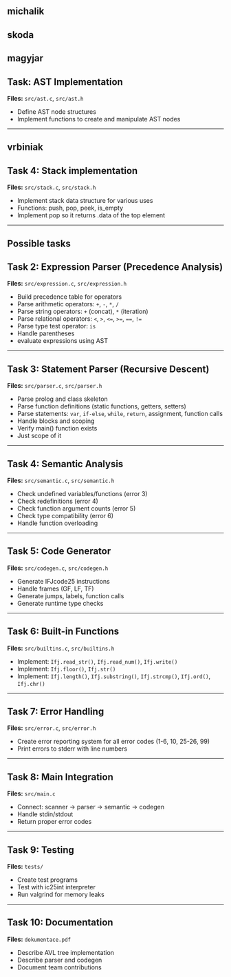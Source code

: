 ## michalik

## skoda

## magyjar

## Task: AST Implementation

**Files:** `src/ast.c`, `src/ast.h`

- Define AST node structures
- Implement functions to create and manipulate AST nodes

---

## vrbiniak

## Task 4: Stack implementation

**Files:** `src/stack.c`, `src/stack.h`

- Implement stack data structure for various uses
- Functions: push, pop, peek, is_empty
- Implement pop so it returns .data of the top element

---

## Possible tasks

## Task 2: Expression Parser (Precedence Analysis)

**Files:** `src/expression.c`, `src/expression.h`

- Build precedence table for operators
- Parse arithmetic operators: `+`, `-`, `*`, `/`
- Parse string operators: `+` (concat), `*` (iteration)
- Parse relational operators: `<`, `>`, `<=`, `>=`, `==`, `!=`
- Parse type test operator: `is`
- Handle parentheses
- evaluate expressions using AST

---

## Task 3: Statement Parser (Recursive Descent)

**Files:** `src/parser.c`, `src/parser.h`

- Parse prolog and class skeleton
- Parse function definitions (static functions, getters, setters)
- Parse statements: `var`, `if-else`, `while`, `return`, assignment, function calls
- Handle blocks and scoping
- Verify main() function exists
- Just scope of it

---

## Task 4: Semantic Analysis

**Files:** `src/semantic.c`, `src/semantic.h`

- Check undefined variables/functions (error 3)
- Check redefinitions (error 4)
- Check function argument counts (error 5)
- Check type compatibility (error 6)
- Handle function overloading

---

## Task 5: Code Generator

**Files:** `src/codegen.c`, `src/codegen.h`

- Generate IFJcode25 instructions
- Handle frames (GF, LF, TF)
- Generate jumps, labels, function calls
- Generate runtime type checks

---

## Task 6: Built-in Functions

**Files:** `src/builtins.c`, `src/builtins.h`

- Implement: `Ifj.read_str()`, `Ifj.read_num()`, `Ifj.write()`
- Implement: `Ifj.floor()`, `Ifj.str()`
- Implement: `Ifj.length()`, `Ifj.substring()`, `Ifj.strcmp()`, `Ifj.ord()`, `Ifj.chr()`

---

## Task 7: Error Handling

**Files:** `src/error.c`, `src/error.h`

- Create error reporting system for all error codes (1-6, 10, 25-26, 99)
- Print errors to stderr with line numbers

---

## Task 8: Main Integration

**Files:** `src/main.c`

- Connect: scanner → parser → semantic → codegen
- Handle stdin/stdout
- Return proper error codes

---

## Task 9: Testing

**Files:** `tests/`

- Create test programs
- Test with ic25int interpreter
- Run valgrind for memory leaks

---

## Task 10: Documentation

**Files:** `dokumentace.pdf`

- Describe AVL tree implementation
- Describe parser and codegen
- Document team contributions
